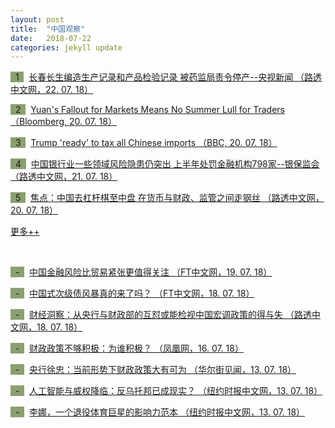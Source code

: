 ```yaml
---
layout: post
title:  "中国观察"
date:   2018-07-22
categories: jekyll update
---
```

<span style="background-color: #8ba06f">&nbsp;&nbsp;1&nbsp;&nbsp;</span>&nbsp; 
[长春长生编造生产记录和产品检验记录 被药监局责令停产--央视新闻 （路透中文网，22. 07. 18）](https://cn.reuters.com/article/china-cs-vaccine-fine-cctv-idCNKBS1KC0HB?il=0)

<span style="background-color: #8ba06f">&nbsp;&nbsp;2&nbsp;&nbsp;</span>&nbsp; 
[Yuan's Fallout for Markets Means No Summer Lull for Traders （Bloomberg, 20. 07. 18）](https://www.bloomberg.com/news/articles/2018-07-19/yuan-s-drop-roiling-markets-means-no-summer-break-for-investors)

<span style="background-color: #8ba06f">&nbsp;&nbsp;3&nbsp;&nbsp;</span>&nbsp; 
[Trump 'ready' to tax all Chinese imports （BBC, 20. 07. 18）](https://www.bbc.co.uk/news/business-44898629)

<span style="background-color: #8ba06f">&nbsp;&nbsp;4&nbsp;&nbsp;</span>&nbsp; 
[中国银行业一些领域风险隐患仍突出 上半年处罚金融机构798家--银保监会 （路透中文网，21. 07. 18）](https://cn.reuters.com/article/china-bank-risk-fine-0721-idCNKBS1KB036?il=0)

<span style="background-color: #8ba06f">&nbsp;&nbsp;5&nbsp;&nbsp;</span>&nbsp; 
[焦点：中国去杠杆棋至中盘 在货币与财政、监管之间走钢丝 （路透中文网，20. 07. 18）](https://cn.reuters.com/article/cdepth-china-fiscal-cen-leverage-policy-idCNKBS1KA0UZ)

[更多++](https://www.lujiazuifintech.com/jekyll/update/2018/07/22/%E4%B8%AD%E5%9B%BD%E8%A7%82%E5%AF%9F.html)

<!--more-->

<br>

<span style="background-color: #8ba06f">&nbsp;&nbsp;-&nbsp;&nbsp;</span>&nbsp; 
[中国金融风险比贸易紧张更值得关注 （FT中文网，19. 07. 18）](http://www.ftchinese.com/premium/001078547?exclusive)

<span style="background-color: #8ba06f">&nbsp;&nbsp;-&nbsp;&nbsp;</span>&nbsp; 
[中国式次级债风暴真的来了吗？ （FT中文网，18. 07. 18）](http://www.ftchinese.com/story/001078517)

<span style="background-color: #8ba06f">&nbsp;&nbsp;-&nbsp;&nbsp;</span>&nbsp; 
[财经洞察：从央行与财政部的互怼或能检视中国宏调政策的得与失 （路透中文网，18. 07. 18）](https://cn.reuters.com/article/china-mof-pboc-policy-0718-idCNKBS1K80BY)

<span style="background-color: #8ba06f">&nbsp;&nbsp;-&nbsp;&nbsp;</span>&nbsp; 
[财政政策不够积极：为谁积极？ （凤凰网，16. 07. 18）](http://finance.ifeng.com/a/20180716/16387364_0.shtml)

<span style="background-color: #8ba06f">&nbsp;&nbsp;-&nbsp;&nbsp;</span>&nbsp; 
[央行徐忠：当前形势下财政政策大有可为 （华尔街见闻，13. 07. 18）](https://wallstreetcn.com/articles/3359944)

<span style="background-color: #8ba06f">&nbsp;&nbsp;-&nbsp;&nbsp;</span>&nbsp; 
[人工智能与威权降临：反乌托邦已成现实？ （纽约时报中文网，13. 07. 18）](https://cn.nytimes.com/culture/20180713/wod-dystopia/?utm_source=top10-in-article&utm_medium=email&utm_campaign=web)

<span style="background-color: #8ba06f">&nbsp;&nbsp;-&nbsp;&nbsp;</span>&nbsp; 
[李娜，一个退役体育巨星的影响力范本 （纽约时报中文网，13. 07. 18）](https://cn.nytimes.com/culture/20180713/li-na-china-inluence/?utm_source=top10-in-article&utm_medium=email&utm_campaign=web)
